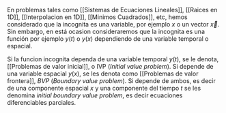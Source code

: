 
En problemas tales como [[Sistemas de Ecuaciones Lineales]], [[Raices en 1D]], [[Interpolacion en 1D]], [[Minimos  Cuadrados]], etc, hemos considerado que la incognita es una variable, por ejemplo $x$ o un vector $\vec{x}$. Sin embargo, en está ocasion consideraremos que la incognita es una función por ejemplo $y(t)$ o $y(x)$ dependiendo de una variable temporal o espacial.

Si la funcion incognita dependa de una variable temporal $y(t)$, se le denota, [[Problemas de valor inicial]], o IVP (*Initial value problem*). 
Si depende de una variable espacial $y(x)$, se les denota como [[Problemas de valor frontera]], *BVP* (*Boundary value problem*).
Si depende de ambos, es decir de una componente espacial $x$ y una componente del tiempo $t$ se les denomina *initial boundary value problem*, es decir ecuaciones diferenciables parciales.


